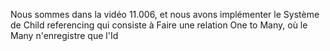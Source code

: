 Nous sommes dans la vidéo 11.006, et nous avons implémenter le Système de Child referencing qui consiste à Faire une relation One to Many, où le Many n'enregistre
que l'Id
